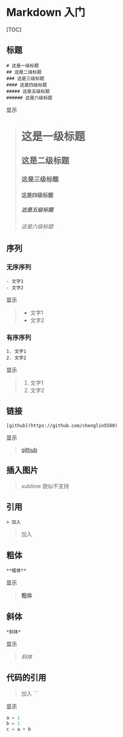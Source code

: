 
# Markdown 入门

[TOC]

## 标题

```
# 这是一级标题
## 这是二级标题
### 这是三级标题
#### 这是四级标题
##### 这是五级标题
###### 这是六级标题
```
显示

># 这是一级标题
>## 这是二级标题
>### 这是三级标题
>#### 这是四级标题
>##### 这是五级标题
>###### 这是六级标题

## 序列
### 无序序列
```
- 文字1
- 文字2
```

显示

>- 文字1
>- 文字2

### 有序序列

```
1. 文字1
2. 文字2
```

显示
>1. 文字1
>2. 文字2

## 链接

```
[github](https://github.com/chenglin5580)
```

显示

>[github](https://github.com/chenglin5580)



## 插入图片
>sublime 貌似不支持

## 引用
```
> 加入

```
>  加入

## 粗体
```
**粗体**
```

显示

> **粗体**

## 斜体
```
*斜体*
```

显示

> *斜体*

## 代码的引用

> 加入 ```

显示

```python
a = 1
b = 1
c = a + b
```

